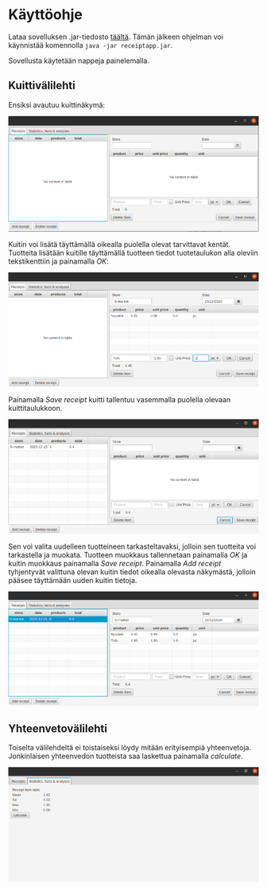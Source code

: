 # Käyttöohje

Lataa sovelluksen .jar-tiedosto [täältä](https://github.com/serepo/ot-harjoitustyo/releases/tag/loppupalautus). Tämän jälkeen ohjelman voi käynnistää komennolla `java -jar receiptapp.jar`.

Sovellusta käytetään nappeja painelemalla.

## Kuittivälilehti

Ensiksi avautuu kuittinäkymä:

![kuittinäkymä](./kuvat/start-view.png)

Kuitin voi lisätä täyttämällä oikealla puolella olevat tarvittavat kentät. Tuotteita lisätään kuitille täyttämällä tuotteen tiedot tuotetaulukon alla oleviin tekstikenttiin ja painamalla *OK*:

![tuotteen_syöttö](./kuvat/tuotteen-syotto.png)

Painamalla *Save receipt* kuitti tallentuu vasemmalla puolella olevaan kuittitaulukkoon. 

![kuitti-listalla](./kuvat/kuitti-listalla.png)

Sen voi valita uudelleen tuotteineen tarkasteltavaksi, jolloin sen tuotteita voi tarkastella ja muokata. Tuotteen muokkaus tallennetaan painamalla *OK* ja kuitin muokkaus painamalla *Save receipt*.
Painamalla *Add receipt* tyhjentyvät valittuna olevan kuitin tiedot oikealla olevasta näkymästä, jolloin pääsee täyttämään uuden kuitin tietoja.

![kuitti-valittuna](./kuvat/kuitti-valittuna.png)

## Yhteenvetovälilehti

Toiselta välilehdeltä ei toistaiseksi löydy mitään erityisempiä yhteenvetoja. Jonkinlaisen yhteenvedon tuotteista saa laskettua painamalla *calculate*.

![yhteenveto-tuotteista](./kuvat/yhteenveto-tuotteista.png)


